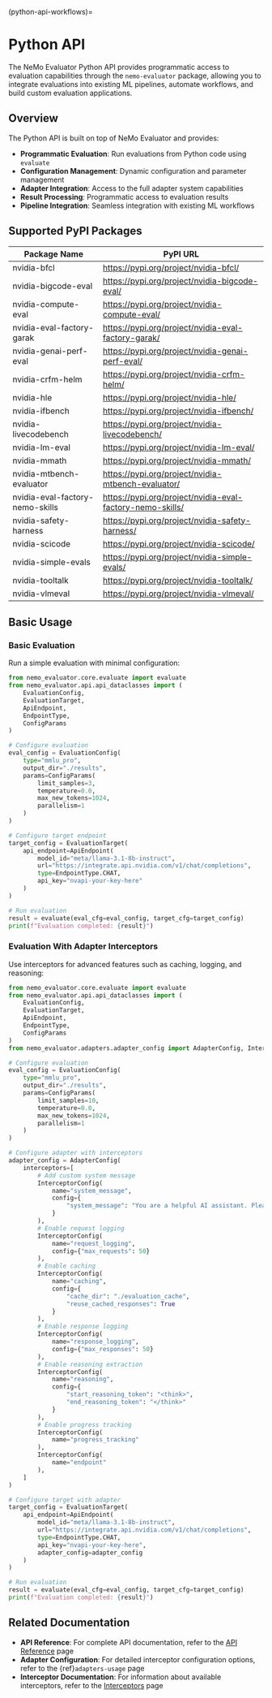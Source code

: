 (python-api-workflows)=

# Python API

The NeMo Evaluator Python API provides programmatic access to evaluation capabilities through the `nemo-evaluator` package, allowing you to integrate evaluations into existing ML pipelines, automate workflows, and build custom evaluation applications.

## Overview

The Python API is built on top of NeMo Evaluator and provides:

- **Programmatic Evaluation**: Run evaluations from Python code using `evaluate`
- **Configuration Management**: Dynamic configuration and parameter management
- **Adapter Integration**: Access to the full adapter system capabilities
- **Result Processing**: Programmatic access to evaluation results
- **Pipeline Integration**: Seamless integration with existing ML workflows

## Supported PyPI Packages

| Package Name | PyPI URL |
|--------------|----------|
| nvidia-bfcl | https://pypi.org/project/nvidia-bfcl/ |
| nvidia-bigcode-eval | https://pypi.org/project/nvidia-bigcode-eval/ |
| nvidia-compute-eval | https://pypi.org/project/nvidia-compute-eval/ |
| nvidia-eval-factory-garak | https://pypi.org/project/nvidia-eval-factory-garak/ |
| nvidia-genai-perf-eval | https://pypi.org/project/nvidia-genai-perf-eval/ |
| nvidia-crfm-helm | https://pypi.org/project/nvidia-crfm-helm/ |
| nvidia-hle | https://pypi.org/project/nvidia-hle/ |
| nvidia-ifbench | https://pypi.org/project/nvidia-ifbench/ |
| nvidia-livecodebench | https://pypi.org/project/nvidia-livecodebench/ |
| nvidia-lm-eval | https://pypi.org/project/nvidia-lm-eval/ |
| nvidia-mmath | https://pypi.org/project/nvidia-mmath/ |
| nvidia-mtbench-evaluator | https://pypi.org/project/nvidia-mtbench-evaluator/ |
| nvidia-eval-factory-nemo-skills | https://pypi.org/project/nvidia-eval-factory-nemo-skills/ |
| nvidia-safety-harness | https://pypi.org/project/nvidia-safety-harness/ |
| nvidia-scicode | https://pypi.org/project/nvidia-scicode/ |
| nvidia-simple-evals | https://pypi.org/project/nvidia-simple-evals/ |
| nvidia-tooltalk | https://pypi.org/project/nvidia-tooltalk/ |
| nvidia-vlmeval | https://pypi.org/project/nvidia-vlmeval/ |

## Basic Usage

### Basic Evaluation

Run a simple evaluation with minimal configuration:

```python
from nemo_evaluator.core.evaluate import evaluate
from nemo_evaluator.api.api_dataclasses import (
    EvaluationConfig, 
    EvaluationTarget, 
    ApiEndpoint, 
    EndpointType, 
    ConfigParams
)

# Configure evaluation
eval_config = EvaluationConfig(
    type="mmlu_pro",
    output_dir="./results",
    params=ConfigParams(
        limit_samples=3,
        temperature=0.0,
        max_new_tokens=1024,
        parallelism=1
    )
)

# Configure target endpoint
target_config = EvaluationTarget(
    api_endpoint=ApiEndpoint(
        model_id="meta/llama-3.1-8b-instruct",
        url="https://integrate.api.nvidia.com/v1/chat/completions",
        type=EndpointType.CHAT,
        api_key="nvapi-your-key-here"
    )
)

# Run evaluation
result = evaluate(eval_cfg=eval_config, target_cfg=target_config)
print(f"Evaluation completed: {result}")
```

### Evaluation With Adapter Interceptors

Use interceptors for advanced features such as caching, logging, and reasoning:

```python
from nemo_evaluator.core.evaluate import evaluate
from nemo_evaluator.api.api_dataclasses import (
    EvaluationConfig,
    EvaluationTarget,
    ApiEndpoint,
    EndpointType,
    ConfigParams
)
from nemo_evaluator.adapters.adapter_config import AdapterConfig, InterceptorConfig

# Configure evaluation
eval_config = EvaluationConfig(
    type="mmlu_pro",
    output_dir="./results",
    params=ConfigParams(
        limit_samples=10,
        temperature=0.0,
        max_new_tokens=1024,
        parallelism=1
    )
)

# Configure adapter with interceptors
adapter_config = AdapterConfig(
    interceptors=[
        # Add custom system message
        InterceptorConfig(
            name="system_message",
            config={
                "system_message": "You are a helpful AI assistant. Please provide accurate and detailed answers."
            }
        ),
        # Enable request logging
        InterceptorConfig(
            name="request_logging",
            config={"max_requests": 50}
        ),
        # Enable caching
        InterceptorConfig(
            name="caching",
            config={
                "cache_dir": "./evaluation_cache",
                "reuse_cached_responses": True
            }
        ),
        # Enable response logging
        InterceptorConfig(
            name="response_logging",
            config={"max_responses": 50}
        ),
        # Enable reasoning extraction
        InterceptorConfig(
            name="reasoning",
            config={
                "start_reasoning_token": "<think>",
                "end_reasoning_token": "</think>"
            }
        ),
        # Enable progress tracking
        InterceptorConfig(
            name="progress_tracking"
        ),
        InterceptorConfig(
            name="endpoint"
        ),
    ]
)

# Configure target with adapter
target_config = EvaluationTarget(
    api_endpoint=ApiEndpoint(
        model_id="meta/llama-3.1-8b-instruct",
        url="https://integrate.api.nvidia.com/v1/chat/completions",
        type=EndpointType.CHAT,
        api_key="nvapi-your-key-here",
        adapter_config=adapter_config
    )
)

# Run evaluation
result = evaluate(eval_cfg=eval_config, target_cfg=target_config)
print(f"Evaluation completed: {result}")
```

## Related Documentation

- **API Reference**: For complete API documentation, refer to the [API Reference](../api.md) page
- **Adapter Configuration**: For detailed interceptor configuration options, refer to the {ref}`adapters-usage` page
- **Interceptor Documentation**: For information about available interceptors, refer to the [Interceptors](../interceptors/index.md) page
